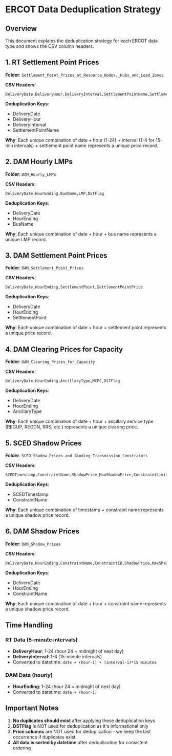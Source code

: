 # ERCOT Data Deduplication Strategy

## Overview
This document explains the deduplication strategy for each ERCOT data type and shows the CSV column headers.

## 1. RT Settlement Point Prices
**Folder**: `Settlement_Point_Prices_at_Resource_Nodes,_Hubs_and_Load_Zones`

**CSV Headers**:
```
DeliveryDate,DeliveryHour,DeliveryInterval,SettlementPointName,SettlementPointType,SettlementPointPrice,DSTFlag
```

**Deduplication Keys**: 
- DeliveryDate
- DeliveryHour  
- DeliveryInterval
- SettlementPointName

**Why**: Each unique combination of date + hour (1-24) + interval (1-4 for 15-min intervals) + settlement point name represents a unique price record.

## 2. DAM Hourly LMPs
**Folder**: `DAM_Hourly_LMPs`

**CSV Headers**:
```
DeliveryDate,HourEnding,BusName,LMP,DSTFlag
```

**Deduplication Keys**:
- DeliveryDate
- HourEnding
- BusName

**Why**: Each unique combination of date + hour + bus name represents a unique LMP record.

## 3. DAM Settlement Point Prices
**Folder**: `DAM_Settlement_Point_Prices`

**CSV Headers**:
```
DeliveryDate,HourEnding,SettlementPoint,SettlementPointPrice
```

**Deduplication Keys**:
- DeliveryDate
- HourEnding
- SettlementPoint

**Why**: Each unique combination of date + hour + settlement point represents a unique price record.

## 4. DAM Clearing Prices for Capacity
**Folder**: `DAM_Clearing_Prices_for_Capacity`

**CSV Headers**:
```
DeliveryDate,HourEnding,AncillaryType,MCPC,DSTFlag
```

**Deduplication Keys**:
- DeliveryDate
- HourEnding
- AncillaryType

**Why**: Each unique combination of date + hour + ancillary service type (REGUP, REGDN, RRS, etc.) represents a unique clearing price.

## 5. SCED Shadow Prices
**Folder**: `SCED_Shadow_Prices_and_Binding_Transmission_Constraints`

**CSV Headers**:
```
SCEDTimestamp,ConstraintName,ShadowPrice,MaxShadowPrice,ConstraintLimit,ConstraintValue,ViolationAmount
```

**Deduplication Keys**:
- SCEDTimestamp
- ConstraintName

**Why**: Each unique combination of timestamp + constraint name represents a unique shadow price record.

## 6. DAM Shadow Prices
**Folder**: `DAM_Shadow_Prices`

**CSV Headers**:
```
DeliveryDate,HourEnding,ConstraintName,ConstraintID,ShadowPrice,MaxShadowPrice,ConstraintLimit,ConstraintValue,ViolationAmount
```

**Deduplication Keys**:
- DeliveryDate
- HourEnding
- ConstraintName

**Why**: Each unique combination of date + hour + constraint name represents a unique shadow price record.

## Time Handling

### RT Data (5-minute intervals)
- **DeliveryHour**: 1-24 (hour 24 = midnight of next day)
- **DeliveryInterval**: 1-4 (15-minute intervals)
- Converted to datetime: `date + (hour-1) + (interval-1)*15 minutes`

### DAM Data (hourly)
- **HourEnding**: 1-24 (hour 24 = midnight of next day)
- Converted to datetime: `date + (hour-1)`

## Important Notes

1. **No duplicates should exist** after applying these deduplication keys
2. **DSTFlag** is NOT used for deduplication as it's informational only
3. **Price columns** are NOT used for deduplication - we keep the last occurrence if duplicates exist
4. **All data is sorted by datetime** after deduplication for consistent ordering